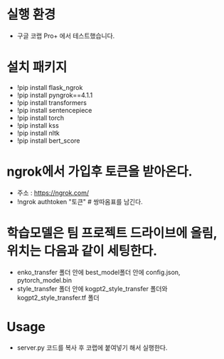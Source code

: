 # 실행 환경
* 구글 코랩 Pro+ 에서 테스트했습니다.

# 설치 패키지
* !pip install flask_ngrok
* !pip install pyngrok==4.1.1
* !pip install transformers
* !pip install sentencepiece
* !pip install torch
* !pip install kss
* !pip install nltk
* !pip install bert_score

# ngrok에서 가입후 토큰을 받아온다.
* 주소 : https://ngrok.com/
* !ngrok authtoken "토큰" # 쌍따옴표를 남긴다.

# 학습모델은 팀 프로젝트 드라이브에 올림, 위치는 다음과 같이 세팅한다.
* enko_transfer 폴더 안에 best_model폴더 안에 config.json, pytorch_model.bin
* style_transfer 폴더 안에 kogpt2_style_transfer 폴더와 kogpt2_style_transfer.tf 폴더

# Usage
* server.py 코드를 복사 후 코랩에 붙여넣기 해서 실행한다.
